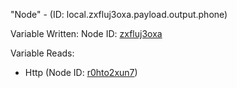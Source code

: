 "Node" - (ID: local.zxfluj3oxa.payload.output.phone)

Variable Written:
Node ID: [zxfluj3oxa](../nodes/zxfluj3oxa.md)

Variable Reads:
* Http (Node ID: [r0hto2xun7](../nodes/r0hto2xun7.md))
